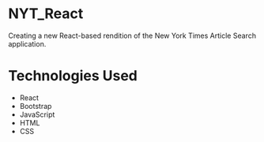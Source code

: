 # NYT_React
Creating a new React-based rendition of the New York Times Article Search application. 

# Technologies Used
* React
* Bootstrap
* JavaScript
* HTML
* CSS

